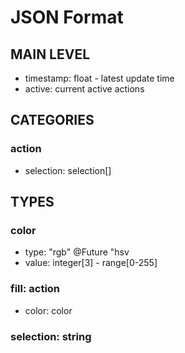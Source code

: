 



# JSON Format

## MAIN LEVEL

- timestamp: float - latest update time
- active: current active actions

## CATEGORIES
### action
- selection: selection[]

## TYPES

### color
- type: "rgb" @Future "hsv
- value: integer[3] - range[0-255]

### fill: action
- color: color

### selection: string